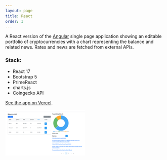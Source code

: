 ```yaml
---
layout: page
title: React
order: 3
---
```


A React version of the [Angular](angular.html) single page application showing an editable portfolio of cryptocurrencies with a chart representing the balance and related news. Rates and news are fetched from external APIs.

### Stack:
- React 17
- Bootstrap 5
- PrimeReact
- charts.js
- Coingecko API

[See the app on Vercel](https://react-crypto-balance.vercel.app/).



<a href="https://react-crypto-balance.vercel.app/"><img src="images/react-crypto-balance.png" alt="React screenshot" width="50%" height="50%"></a>

